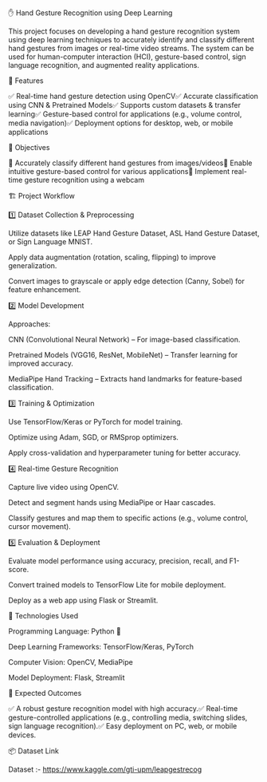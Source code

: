 ✋ Hand Gesture Recognition using Deep Learning

This project focuses on developing a hand gesture recognition system using deep learning techniques to accurately identify and classify different hand gestures from images or real-time video streams. The system can be used for human-computer interaction (HCI), gesture-based control, sign language recognition, and augmented reality applications.

🚀 Features

✅ Real-time hand gesture detection using OpenCV✅ Accurate classification using CNN & Pretrained Models✅ Supports custom datasets & transfer learning✅ Gesture-based control for applications (e.g., volume control, media navigation)✅ Deployment options for desktop, web, or mobile applications

📌 Objectives

🎯 Accurately classify different hand gestures from images/videos🎯 Enable intuitive gesture-based control for various applications🎯 Implement real-time gesture recognition using a webcam

🏗️ Project Workflow

1️⃣ Dataset Collection & Preprocessing

Utilize datasets like LEAP Hand Gesture Dataset, ASL Hand Gesture Dataset, or Sign Language MNIST.

Apply data augmentation (rotation, scaling, flipping) to improve generalization.

Convert images to grayscale or apply edge detection (Canny, Sobel) for feature enhancement.

2️⃣ Model Development

Approaches:

CNN (Convolutional Neural Network) – For image-based classification.

Pretrained Models (VGG16, ResNet, MobileNet) – Transfer learning for improved accuracy.

MediaPipe Hand Tracking – Extracts hand landmarks for feature-based classification.

3️⃣ Training & Optimization

Use TensorFlow/Keras or PyTorch for model training.

Optimize using Adam, SGD, or RMSprop optimizers.

Apply cross-validation and hyperparameter tuning for better accuracy.

4️⃣ Real-time Gesture Recognition

Capture live video using OpenCV.

Detect and segment hands using MediaPipe or Haar cascades.

Classify gestures and map them to specific actions (e.g., volume control, cursor movement).

5️⃣ Evaluation & Deployment

Evaluate model performance using accuracy, precision, recall, and F1-score.

Convert trained models to TensorFlow Lite for mobile deployment.

Deploy as a web app using Flask or Streamlit.

📜 Technologies Used

Programming Language: Python 🐍

Deep Learning Frameworks: TensorFlow/Keras, PyTorch

Computer Vision: OpenCV, MediaPipe

Model Deployment: Flask, Streamlit

🎯 Expected Outcomes

✅ A robust gesture recognition model with high accuracy.✅ Real-time gesture-controlled applications (e.g., controlling media, switching slides, sign language recognition).✅ Easy deployment on PC, web, or mobile devices.

📦 Dataset Link

Dataset :-  https://www.kaggle.com/gti-upm/leapgestrecog
